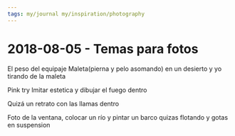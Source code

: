 ```yaml
---
tags: my/journal my/inspiration/photography
---
```

# 2018-08-05 - Temas para fotos

El peso del equipaje
Maleta(pierna y pelo asomando) en un desierto y yo tirando de la maleta

Pink try
Imitar estetica y dibujar el fuego dentro

Quizá un retrato con las llamas dentro

Foto de la ventana, colocar un río y pintar un barco quizas flotando y gotas en suspension
